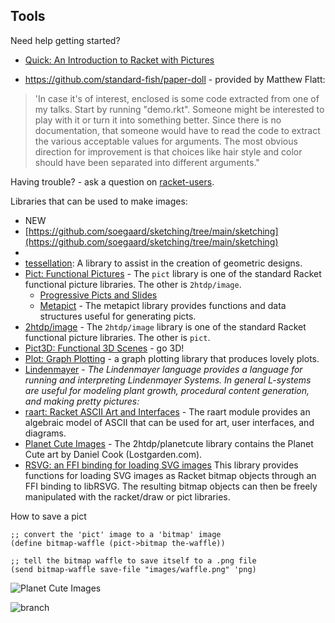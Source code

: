 

## Tools

Need help getting started?  
* [Quick: An Introduction to Racket with Pictures](https://docs.racket-lang.org/quick/) 

* <https://github.com/standard-fish/paper-doll> - provided by Matthew Flatt:
> 'In case it's of interest, enclosed is some code extracted from one of my talks. Start by running "demo.rkt". Someone might be interested to play with it or turn it into something better. Since there is no documentation, that someone would have to read the code to extract the various acceptable values for arguments. The most obvious direction for improvement is that choices like hair style and color should have been separated into different arguments."

Having trouble? - ask a question on [racket-users]().

Libraries that can be used to make images:
* NEW 
* [https://github.com/soegaard/sketching/tree/main/sketching](https://github.com/soegaard/sketching/tree/main/sketching)
* 
* [tessellation](https://pkgs.racket-lang.org/package/tessellation): A library to assist in the creation of geometric designs. 
* [Pict: Functional Pictures](https://docs.racket-lang.org/pict/) - The `pict` library is one of the standard Racket functional picture libraries. The other is `2htdp/image`.
  * [Progressive Picts and Slides](https://docs.racket-lang.org/ppict/index.html) 
  * [Metapict](https://docs.racket-lang.org/metapict/)   - The metapict library provides functions and data structures useful for generating picts. 
* [2htdp/image](https://docs.racket-lang.org/teachpack/2htdpimage.html) - The `2htdp/image` library is one of the standard Racket functional picture libraries. The other is `pict`.
* [Pict3D: Functional 3D Scenes](https://docs.racket-lang.org/pict3d) - go 3D!
* [Plot: Graph Plotting](https://docs.racket-lang.org/plot/) - a graph plotting library that produces lovely plots.
* [Lindenmayer](https://docs.racket-lang.org/lindenmayer) - _The Lindenmayer language provides a language for running and interpreting Lindenmayer Systems. In general L-systems are useful for modeling plant growth, procedural content generation, and making pretty pictures:_
* [raart: Racket ASCII Art and Interfaces](https://docs.racket-lang.org/raart/index.html) - The raart module provides an algebraic model of ASCII that can be used for art, user interfaces, and diagrams.
* [Planet Cute Images](https://docs.racket-lang.org/teachpack/2htdpPlanet_Cute_Images.html) - The 2htdp/planetcute library contains the Planet Cute art by Daniel Cook (Lostgarden.com).
* [RSVG: an FFI binding for loading SVG images](https://docs.racket-lang.org/rsvg/) This library provides functions for loading SVG images as Racket bitmap objects through an FFI binding to libRSVG. The resulting bitmap objects can then be freely manipulated with the racket/draw or pict libraries.


How to save a pict
```
;; convert the 'pict' image to a 'bitmap' image
(define bitmap-waffle (pict->bitmap the-waffle))

;; tell the bitmap waffle to save itself to a .png file
(send bitmap-waffle save-file "images/waffle.png" 'png)
```


![Planet Cute Images](https://docs.racket-lang.org/teachpack/pict.png)

![branch](https://docs.racket-lang.org/lindenmayer/pict.png)
